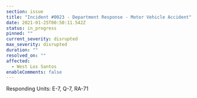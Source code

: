 ```yaml
---
section: issue
title: "Incident #0023 - Department Response - Motor Vehicle Accident"
date: 2021-01-25T00:50:11.542Z
status: in_progress
pinned: ""
current_severity: disrupted
max_severity: disrupted
duration: ""
resolved_on: ""
affected:
  - West Los Santos
enableComments: false
---
```

Responding Units: E-7, Q-7, RA-71